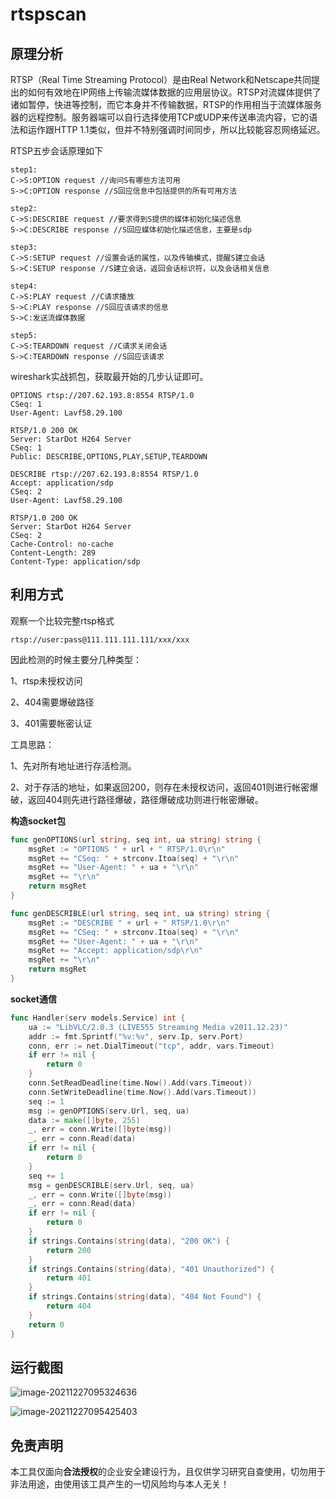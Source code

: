# rtspscan
## 原理分析

RTSP（Real Time Streaming Protocol）是由Real Network和Netscape共同提出的如何有效地在IP网络上传输流媒体数据的应用层协议。RTSP对流媒体提供了诸如暂停，快进等控制，而它本身并不传输数据，RTSP的作用相当于流媒体服务器的远程控制。服务器端可以自行选择使用TCP或UDP来传送串流内容，它的语法和运作跟HTTP 1.1类似，但并不特别强调时间同步，所以比较能容忍网络延迟。

RTSP五步会话原理如下

```
step1:
C->S:OPTION request //询问S有哪些方法可用
S->C:OPTION response //S回应信息中包括提供的所有可用方法

step2:
C->S:DESCRIBE request //要求得到S提供的媒体初始化描述信息
S->C:DESCRIBE response //S回应媒体初始化描述信息，主要是sdp

step3:
C->S:SETUP request //设置会话的属性，以及传输模式，提醒S建立会话
S->C:SETUP response //S建立会话，返回会话标识符，以及会话相关信息

step4:
C->S:PLAY request //C请求播放
S->C:PLAY response //S回应该请求的信息
S->C:发送流媒体数据

step5:
C->S:TEARDOWN request //C请求关闭会话
S->C:TEARDOWN response //S回应该请求
```

wireshark实战抓包，获取最开始的几步认证即可。

```
OPTIONS rtsp://207.62.193.8:8554 RTSP/1.0
CSeq: 1
User-Agent: Lavf58.29.100

RTSP/1.0 200 OK
Server: StarDot H264 Server
CSeq: 1
Public: DESCRIBE,OPTIONS,PLAY,SETUP,TEARDOWN

DESCRIBE rtsp://207.62.193.8:8554 RTSP/1.0
Accept: application/sdp
CSeq: 2
User-Agent: Lavf58.29.100

RTSP/1.0 200 OK
Server: StarDot H264 Server
CSeq: 2
Cache-Control: no-cache
Content-Length: 289
Content-Type: application/sdp
```

## 利用方式

观察一个比较完整rtsp格式

```
rtsp://user:pass@111.111.111.111/xxx/xxx
```

因此检测的时候主要分几种类型：

1、rtsp未授权访问

2、404需要爆破路径

3、401需要帐密认证

工具思路：

1、先对所有地址进行存活检测。

2、对于存活的地址，如果返回200，则存在未授权访问，返回401则进行帐密爆破，返回404则先进行路径爆破，路径爆破成功则进行帐密爆破。

**构造socket包**

```go
func genOPTIONS(url string, seq int, ua string) string {
    msgRet := "OPTIONS " + url + " RTSP/1.0\r\n"
    msgRet += "CSeq: " + strconv.Itoa(seq) + "\r\n"
    msgRet += "User-Agent: " + ua + "\r\n"
    msgRet += "\r\n"
    return msgRet
}

func genDESCRIBLE(url string, seq int, ua string) string {
    msgRet := "DESCRIBE " + url + " RTSP/1.0\r\n"
    msgRet += "CSeq: " + strconv.Itoa(seq) + "\r\n"
    msgRet += "User-Agent: " + ua + "\r\n"
    msgRet += "Accept: application/sdp\r\n"
    msgRet += "\r\n"
    return msgRet
}
```

**socket通信**

```go
func Handler(serv models.Service) int {
    ua := "LibVLC/2.0.3 (LIVE555 Streaming Media v2011.12.23)"
    addr := fmt.Sprintf("%v:%v", serv.Ip, serv.Port)
    conn, err := net.DialTimeout("tcp", addr, vars.Timeout)
    if err != nil {
        return 0
    }
    conn.SetReadDeadline(time.Now().Add(vars.Timeout))
    conn.SetWriteDeadline(time.Now().Add(vars.Timeout))
    seq := 1
    msg := genOPTIONS(serv.Url, seq, ua)
    data := make([]byte, 255)
    _, err = conn.Write([]byte(msg))
    _, err = conn.Read(data)
    if err != nil {
        return 0
    }
    seq += 1
    msg = genDESCRIBLE(serv.Url, seq, ua)
    _, err = conn.Write([]byte(msg))
    _, err = conn.Read(data)
    if err != nil {
        return 0
    }
    if strings.Contains(string(data), "200 OK") {
        return 200
    }
    if strings.Contains(string(data), "401 Unauthorized") {
        return 401
    }
    if strings.Contains(string(data), "404 Not Found") {
        return 404
    }
    return 0
}
```

## 运行截图

![image-20211227095324636](https://nnotes.oss-cn-hangzhou.aliyuncs.com/notes/image-20211227095324636.png)

![image-20211227095425403](https://nnotes.oss-cn-hangzhou.aliyuncs.com/notes/image-20211227095425403.png)

## 免责声明

本工具仅面向**合法授权**的企业安全建设行为，且仅供学习研究自查使用，切勿用于非法用途，由使用该工具产生的一切风险均与本人无关！
